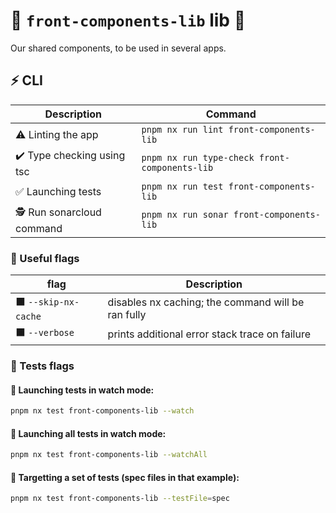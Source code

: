 # 🧩 `front-components-lib` lib 🧩

Our shared components, to be used in several apps.

## ⚡ CLI

| Description                | Command                                       |
| -------------------------- | --------------------------------------------- |
| ⚠️ Linting the app         | `pnpm nx run lint front-components-lib`       |
| ✔️ Type checking using tsc | `pnpm nx run type-check front-components-lib` |
| ✅ Launching tests         | `pnpm nx run test front-components-lib`       |
| 🕵️ Run sonarcloud command  | `pnpm nx run sonar front-components-lib`      |

### 🔶 Useful flags

| flag                 | Description                                        |
| -------------------- | -------------------------------------------------- |
| ⬛ `--skip-nx-cache` | disables nx caching; the command will be ran fully |
| ⬛ `--verbose`       | prints additional error stack trace on failure     |

### 🔶 Tests flags

#### 🧿 Launching tests in watch mode:

```bash
pnpm nx test front-components-lib --watch
```

#### 🧿 Launching all tests in watch mode:

```bash
pnpm nx test front-components-lib --watchAll
```

#### 🧿 Targetting a set of tests (spec files in that example):

```bash
pnpm nx test front-components-lib --testFile=spec
```
